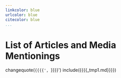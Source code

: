 ```yaml
---
linkcolor: blue
urlcolor: blue
citecolor: blue
...
```


# List of Articles and Media Mentionings

changequote(`{{{{', `}}}}')
include({{{{_tmp1.md}}}})
